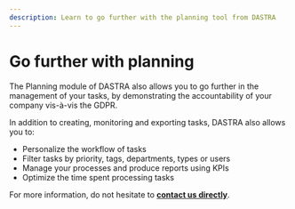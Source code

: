 ```yaml
---
description: Learn to go further with the planning tool from DASTRA
---
```


# Go further with planning

The Planning module of DASTRA also allows you to go further in the management of your tasks, by demonstrating the accountability of your company vis-à-vis the GDPR.

In addition to creating, monitoring and exporting tasks, DASTRA also allows you to:

* Personalize the workflow of tasks
* Filter tasks by priority, tags, departments, types or users
* Manage your processes and produce reports using KPIs
* Optimize the time spent processing tasks

For more information, do not hesitate to [**contact us directly**](https://www.dastra.eu/en/contact?type=Other).
